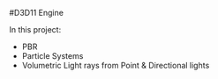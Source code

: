 #D3D11 Engine

In this project:
- PBR
- Particle Systems
- Volumetric Light rays from Point & Directional lights
